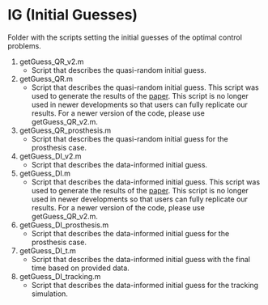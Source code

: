 IG (Initial Guesses)
====================

Folder with the scripts setting the initial guesses of the optimal control problems.

1. getGuess_QR_v2.m
    - Script that describes the quasi-random initial guess.
1. getGuess_QR.m
    - Script that describes the quasi-random initial guess. This script was used to generate the results of the [paper](http://dx.doi.org/10.1098/rsif.2019.0402). This script is no longer used in newer developments so that users can fully replicate our results. For a newer version of the code, please use getGuess_QR_v2.m.
2. getGuess_QR_prosthesis.m
    - Script that describes the quasi-random initial guess for the prosthesis case.
3. getGuess_DI_v2.m
    - Script that describes the data-informed initial guess.
3. getGuess_DI.m
    - Script that describes the data-informed initial guess. This script was used to generate the results of the [paper](http://dx.doi.org/10.1098/rsif.2019.0402). This script is no longer used in newer developments so that users can fully replicate our results. For a newer version of the code, please use getGuess_QR_v2.m.
4. getGuess_DI_prosthesis.m
    - Script that describes the data-informed initial guess for the prosthesis case.
5. getGuess_DI_t.m
    - Script that describes the data-informed initial guess with the final time based on provided data.
6. getGuess_DI_tracking.m
    - Script that describes the data-informed initial guess for the tracking simulation.
    